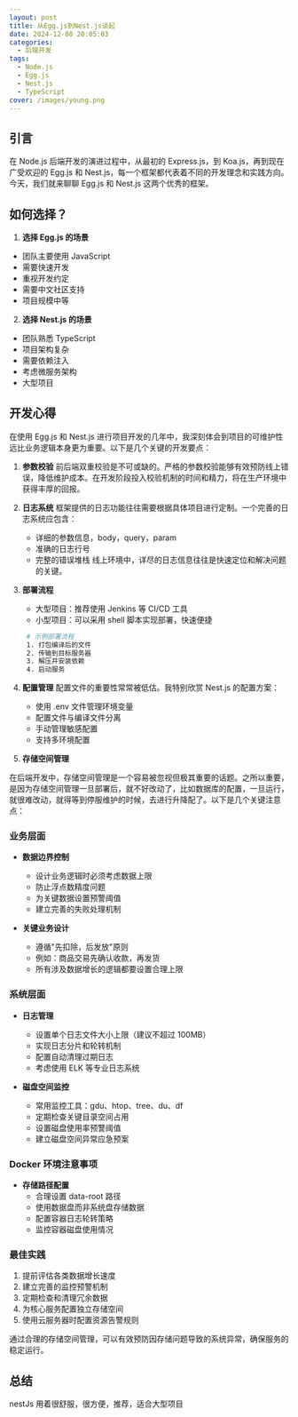 ```yaml
---
layout: post
title: 从Egg.js到Nest.js谈起
date: 2024-12-08 20:05:03
categories:
  - 后端开发
tags:
  - Node.js
  - Egg.js
  - Nest.js
  - TypeScript
cover: /images/young.png
---
```


## 引言

在 Node.js 后端开发的演进过程中，从最初的 Express.js，到 Koa.js，再到现在广受欢迎的 Egg.js 和 Nest.js，每一个框架都代表着不同的开发理念和实践方向。今天，我们就来聊聊 Egg.js 和 Nest.js 这两个优秀的框架。

## 如何选择？

1. **选择 Egg.js 的场景**

- 团队主要使用 JavaScript
- 需要快速开发
- 重视开发约定
- 需要中文社区支持
- 项目规模中等

2. **选择 Nest.js 的场景**

- 团队熟悉 TypeScript
- 项目架构复杂
- 需要依赖注入
- 考虑微服务架构
- 大型项目

## 开发心得

在使用 Egg.js 和 Nest.js 进行项目开发的几年中，我深刻体会到项目的可维护性远比业务逻辑本身更为重要。以下是几个关键的开发要点：

1. **参数校验**
   前后端双重校验是不可或缺的。严格的参数校验能够有效预防线上错误，降低维护成本。在开发阶段投入校验机制的时间和精力，将在生产环境中获得丰厚的回报。

2. **日志系统**
   框架提供的日志功能往往需要根据具体项目进行定制。一个完善的日志系统应包含：

   - 详细的参数信息，body，query，param
   - 准确的日志行号
   - 完整的错误堆栈
     线上环境中，详尽的日志信息往往是快速定位和解决问题的关键。

3. **部署流程**

   - 大型项目：推荐使用 Jenkins 等 CI/CD 工具
   - 小型项目：可以采用 shell 脚本实现部署，快速便捷

   ```bash
    # 示例部署流程
    1. 打包编译后的文件
    2. 传输到目标服务器
    3. 解压并安装依赖
    4. 启动服务
   ```

4. **配置管理**
   配置文件的重要性常常被低估。我特别欣赏 Nest.js 的配置方案：
   - 使用 .env 文件管理环境变量
   - 配置文件与编译文件分离
   - 手动管理敏感配置
   - 支持多环境配置
5. **存储空间管理**

在后端开发中，存储空间管理是一个容易被忽视但极其重要的话题。之所以重要，是因为存储空间管理一旦部署后，就不好改动了，比如数据库的配置，一旦运行，就很难改动，就得等到停服维护的时候，去进行升降配了。以下是几个关键注意点：

### 业务层面

- **数据边界控制**

  - 设计业务逻辑时必须考虑数据上限
  - 防止浮点数精度问题
  - 为关键数据设置预警阈值
  - 建立完善的失败处理机制

- **关键业务设计**
  - 遵循"先扣除，后发放"原则
  - 例如：商品交易先确认收款，再发货
  - 所有涉及数据增长的逻辑都要设置合理上限

### 系统层面

- **日志管理**

  - 设置单个日志文件大小上限（建议不超过 100MB）
  - 实现日志分片和轮转机制
  - 配置自动清理过期日志
  - 考虑使用 ELK 等专业日志系统

- **磁盘空间监控**
  - 常用监控工具：gdu、htop、tree、du、df
  - 定期检查关键目录空间占用
  - 设置磁盘使用率预警阈值
  - 建立磁盘空间异常应急预案

### Docker 环境注意事项

- **存储路径配置**
  - 合理设置 data-root 路径
  - 使用数据盘而非系统盘存储数据
  - 配置容器日志轮转策略
  - 监控容器磁盘使用情况

### 最佳实践

1. 提前评估各类数据增长速度
2. 建立完善的监控预警机制
3. 定期检查和清理冗余数据
4. 为核心服务配置独立存储空间
5. 使用云服务器时配置资源告警规则

通过合理的存储空间管理，可以有效预防因存储问题导致的系统异常，确保服务的稳定运行。

## 总结

nestJs 用着很舒服，很方便，推荐，适合大型项目
